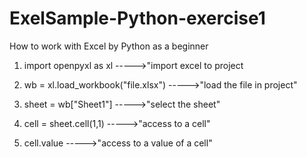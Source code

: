 # ExelSample-Python-exercise1
How to work with Excel by Python as a beginner

1. import openpyxl as xl                       ----->"import excel to project

2. wb = xl.load_workbook("file.xlsx")          ----->"load the file in project"

3. sheet = wb["Sheet1"]                        ----->"select the sheet"

4. cell = sheet.cell(1,1)                      ----->"access to a cell"

5. cell.value                                  ----->"access to a value of a cell"

